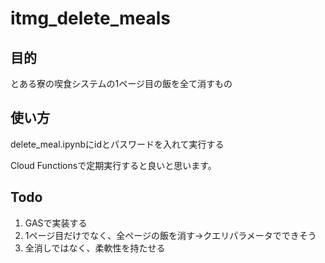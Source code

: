# itmg_delete_meals

## 目的
とある寮の喫食システムの1ページ目の飯を全て消すもの

## 使い方
delete_meal.ipynbにidとパスワードを入れて実行する

Cloud Functionsで定期実行すると良いと思います。


## Todo
1. GASで実装する
2. 1ページ目だけでなく、全ページの飯を消す→クエリパラメータでできそう
3. 全消しではなく、柔軟性を持たせる


